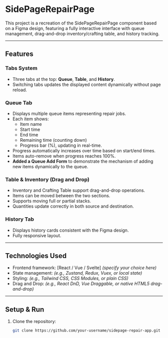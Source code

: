 # SidePageRepairPage

This project is a recreation of the SidePageRepairPage component based on a Figma design, featuring a fully interactive interface with queue management, drag-and-drop inventory/crafting table, and history tracking.

---

## Features

### Tabs System
- Three tabs at the top: **Queue**, **Table**, and **History**.
- Switching tabs updates the displayed content dynamically without page reload.

### Queue Tab
- Displays multiple queue items representing repair jobs.
- Each item shows:
  - Item name
  - Start time
  - End time
  - Remaining time (counting down)
  - Progress bar (%), updating in real-time.
- Progress automatically increases over time based on start/end times.
- Items auto-remove when progress reaches 100%.
- **Added a Queue Add Form** to demonstrate the mechanism of adding new items dynamically to the queue.

### Table & Inventory (Drag and Drop)
- Inventory and Crafting Table support drag-and-drop operations.
- Items can be moved between the two sections.
- Supports moving full or partial stacks.
- Quantities update correctly in both source and destination.

### History Tab
- Displays history cards consistent with the Figma design.
- Fully responsive layout.

---

## Technologies Used

- Frontend framework: [React / Vue / Svelte] *(specify your choice here)*
- State management: *(e.g., Zustand, Redux, Vuex, or local state)*
- Styling: *(e.g., Tailwind CSS, CSS Modules, or plain CSS)*
- Drag and Drop: *(e.g., React DnD, Vue Draggable, or native HTML5 drag-and-drop)*

---

## Setup & Run

1. Clone the repository:
   ```bash
   git clone https://github.com/your-username/sidepage-repair-app.git
```
